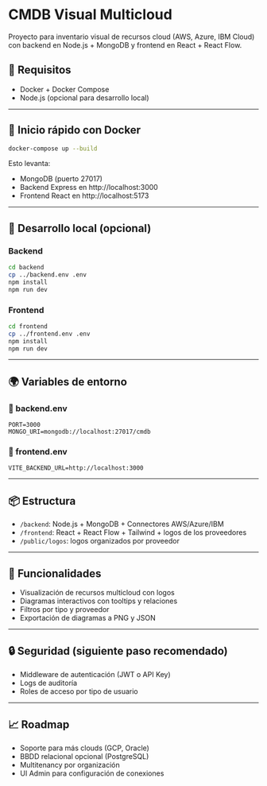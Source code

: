 
# CMDB Visual Multicloud

Proyecto para inventario visual de recursos cloud (AWS, Azure, IBM Cloud) con backend en Node.js + MongoDB y frontend en React + React Flow.

## 🧱 Requisitos

- Docker + Docker Compose
- Node.js (opcional para desarrollo local)

---

## 🚀 Inicio rápido con Docker

```bash
docker-compose up --build
```

Esto levanta:
- MongoDB (puerto 27017)
- Backend Express en http://localhost:3000
- Frontend React en http://localhost:5173

---

## 🧪 Desarrollo local (opcional)

### Backend

```bash
cd backend
cp ../backend.env .env
npm install
npm run dev
```

### Frontend

```bash
cd frontend
cp ../frontend.env .env
npm install
npm run dev
```

---

## 🌍 Variables de entorno

### 📁 backend.env

```
PORT=3000
MONGO_URI=mongodb://localhost:27017/cmdb
```

### 📁 frontend.env

```
VITE_BACKEND_URL=http://localhost:3000
```

---

## 📦 Estructura

- `/backend`: Node.js + MongoDB + Connectores AWS/Azure/IBM
- `/frontend`: React + React Flow + Tailwind + logos de los proveedores
- `/public/logos`: logos organizados por proveedor

---

## 🧩 Funcionalidades

- Visualización de recursos multicloud con logos
- Diagramas interactivos con tooltips y relaciones
- Filtros por tipo y proveedor
- Exportación de diagramas a PNG y JSON

---

## 🔒 Seguridad (siguiente paso recomendado)

- Middleware de autenticación (JWT o API Key)
- Logs de auditoría
- Roles de acceso por tipo de usuario

---

## 📈 Roadmap

- Soporte para más clouds (GCP, Oracle)
- BBDD relacional opcional (PostgreSQL)
- Multitenancy por organización
- UI Admin para configuración de conexiones


